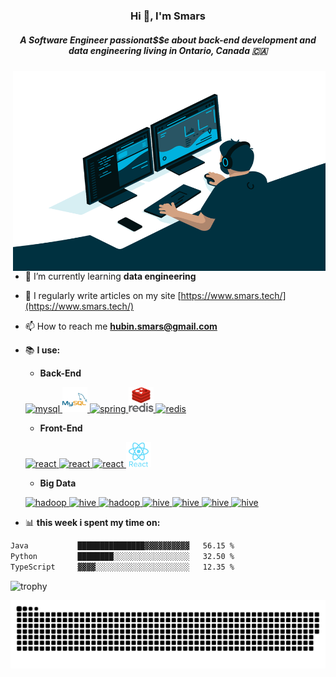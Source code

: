 <h3 align="center">Hi 👋, I'm Smars</h1>

<h5 align="center"><em>A Software Engineer passionat$$e about back-end development and data engineering living in Ontario, Canada 🇨🇦</em></h5>
<img align="right" alt="GIF" src="./IMG/code.gif" width="500" height="320" />

- 🌱 I’m currently learning **data engineering**
- 📝 I regularly write articles on my site [https://www.smars.tech/](https://www.smars.tech/)
- 📫 How to reach me **hubin.smars@gmail.com**
- 📚 **I use:**
  
    - **Back-End**
    <p align="left"> 
            <a href="https://www.mysql.com/" target="_blank" rel="noreferrer"> 
                <img src="https://brandslogos.com/wp-content/uploads/images/large/java-logo-1.png" alt="mysql" width="40" height="40"/> 
            </a>  
            <a href="https://www.mysql.com/" target="_blank" rel="noreferrer"> 
                <img src="https://raw.githubusercontent.com/devicons/devicon/master/icons/mysql/mysql-original-wordmark.svg" alt="mysql" width="40" height="40"/> 
            </a>  
            <a href="https://spring.io/" target="_blank" rel="noreferrer"> 
                <img src="https://www.vectorlogo.zone/logos/springio/springio-icon.svg" alt="spring" width="40" height="40"/> 
            </a> 
            <a href="https://redis.io" target="_blank" rel="noreferrer"> 
                <img src="https://raw.githubusercontent.com/devicons/devicon/master/icons/redis/redis-original-wordmark.svg" alt="redis" width="40" height="40"/> 
            </a> 
            </a> 
                <a href="https://redis.io" target="_blank" rel="noreferrer"> 
                <img src="https://cdn.freebiesupply.com/logos/large/2x/rabbitmq-logo-png-transparent.png" alt="redis" width="40" height="40"/> 
            </a> 
    </p>
    
    - **Front-End**
    <p align="left">
        <a href="https://reactjs.org/" target="_blank" rel="noreferrer"> 
            <img src="https://cdn-icons-png.flaticon.com/512/174/174854.png" alt="react" width="40" height="40"/> 
        </a> 
        <a href="https://reactjs.org/" target="_blank" rel="noreferrer"> 
            <img src="https://upload.wikimedia.org/wikipedia/commons/thumb/6/62/CSS3_logo.svg/800px-CSS3_logo.svg.png" alt="react" width="40" height="40"/> 
        </a> 
        <a href="https://reactjs.org/" target="_blank" rel="noreferrer"> 
            <img src="https://upload.wikimedia.org/wikipedia/commons/thumb/4/4c/Typescript_logo_2020.svg/2048px-Typescript_logo_2020.svg.png" alt="react" width="40" height="40"/> 
        </a> 
        <a href="https://reactjs.org/" target="_blank" rel="noreferrer"> 
            <img src="https://raw.githubusercontent.com/devicons/devicon/master/icons/react/react-original-wordmark.svg" alt="react" width="40" height="40"/> 
        </a> 
    </p>

    - **Big Data**
    <p align="left"> 
        <a href="https://hadoop.apache.org/" target="_blank" rel="noreferrer"> 
            <img src="https://www.vectorlogo.zone/logos/apache_hadoop/apache_hadoop-icon.svg" alt="hadoop" width="40" height="40"/> 
        </a> 
        <a href="https://hive.apache.org/" target="_blank" rel="noreferrer"> 
            <img src="https://www.vectorlogo.zone/logos/apache_hive/apache_hive-icon.svg" alt="hive" width="40" height="40"/> 
        </a> 
        <a href="https://hadoop.apache.org/" target="_blank" rel="noreferrer"> 
            <img src="https://banner2.cleanpng.com/20180412/kye/kisspng-python-programming-language-computer-programming-language-5acfdc3636bac7.8891188615235717662242.jpg" alt="hadoop" width="40" height="40"/> 
        </a> 
        <a href="https://spark.apache.org/" target="_blank" rel="noreferrer"> 
            <img src="https://cdn.icon-icons.com/icons2/2699/PNG/512/apache_spark_logo_icon_170560.png" alt="hive" width="40" height="40"/> 
        </a>
        <a href="https://spark.apache.org/" target="_blank" rel="noreferrer"> 
            <img src="https://static-00.iconduck.com/assets.00/airflow-icon-512x512-tpr318yf.png" alt="hive" width="40" height="40"/> 
        </a>
        <a href="https://spark.apache.org/" target="_blank" rel="noreferrer"> 
            <img src="https://i0.wp.com/dbaontap.com/wp-content/uploads/2021/02/periscope-data-partners-snowflake-computing-logo-clipart-snowflake-computing-png-840_873.jpg?ssl=1" alt="hive" width="40" height="40"/> 
        </a>
        <a href="https://spark.apache.org/" target="_blank" rel="noreferrer"> 
            <img src="https://cdn.icon-icons.com/icons2/2699/PNG/512/databricks_logo_icon_170295.png" alt="hive" width="40" height="40"/> 
        </a>
    </p>
- 📊 **this week i spent my time on:**

```txt
Java           ███████████████▓▓▓▓▓▓▓▓▓▓   56.15 %
Python         ████████░░░░░░░░░░░░░░░░░   32.50 %
TypeScript     ▓▓▓▓░░░░░░░░░░░░░░░░░░░░░   12.35 %
```




![trophy](https://github-profile-trophy.vercel.app/?username=Smars-Bin-Hu)

![GitHub Snake Light](https://raw.githubusercontent.com/zxbing0066/zxbing0066/output/github-contribution-grid-snake.svg#gh-light-mode-only)
